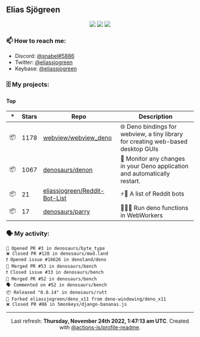 ## Elias Sjögreen

<p align="center">
  <img src="https://img.shields.io/badge/🎂-dec. 2003-success" />
  <img src="https://img.shields.io/badge/🌎-Stockholm-informational" />
  <img src="https://img.shields.io/badge/👦-He/Him-informational" />
</p>

### 📫 How to reach me:

- Discord: [@snabel#5886](https://discord.com/users/267978757799673866)
- Twitter: [@eliassjogreen](https://twitter.com/eliassjogreen)
- Keybase: [@eliassjogreen](https://keybase.io/eliassjogreen)

### 🗄 My projects:

#### Top
|*|Stars|Repo|Description|
|---|---|---|---|
| 📦 | 1178 | [webview/webview_deno](https://github.com/webview/webview_deno) | 🌐 Deno bindings for webview, a tiny library for creating web-based desktop GUIs |
| 📦 | 1067 | [denosaurs/denon](https://github.com/denosaurs/denon) | 👀 Monitor any changes in your Deno application and automatically restart. |
| 📦 | 21 | [eliassjogreen/Reddit-Bot-List](https://github.com/eliassjogreen/Reddit-Bot-List) | ⚡️🤖 A list of Reddit bots |
| 📦 | 17 | [denosaurs/parry](https://github.com/denosaurs/parry) | 👷🏽‍♂️ Run deno functions in WebWorkers |

### 🗣 My activity:

```
💪 Opened PR #3 in denosaurs/byte_type
❌ Closed PR #128 in denosaurs/mod.land
❗️ Opened issue #16626 in denoland/deno
🎉 Merged PR #53 in denosaurs/bench
❗️ Closed issue #33 in denosaurs/bench
🎉 Merged PR #52 in denosaurs/bench
🗣 Commented on #52 in denosaurs/bench
📦 Released "0.0.14" in denosaurs/rutt
🍴 Forked eliassjogreen/deno_x11 from deno-windowing/deno_x11
❌ Closed PR #86 in 5monkeys/django-bananas.js
```

------------
<p align="center">Last refresh: <b>Thursday, November 24th 2022, 1:47:13 am UTC</b>. Created with <a href=https://github.com/marketplace/actions/profile-readme>@actions-js/profile-readme</a>.</p>
